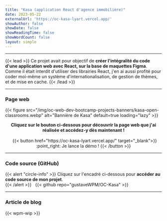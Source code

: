 ```yaml
---
title: "Kasa (application React d'agence immobilière)"
date: 2023-05-22
externalUrl: 'https://oc-kasa-lyart.vercel.app/'
showAuthor: false
showDate: false
showReadingTime: false
showWordCount: false
layout: simple
---
```


---

{{< lead >}} Ce projet avait pour objectif de **créer l'intégralité du code d'une application web avec React, sur la base de maquettes Figma**. Comme
il était interdit d'utiliser des librairies React, j'en ai aussi profité pour coder moi-même un système d'internationalisation, de gestion de thèmes,
et de mise en cache. {{< /lead >}}

---

### Page web

<div class="wpm blog-post-illustration-figure is-resized centered-figcaption">
{{< figure
    src="/img/oc-web-dev-bootcamp-projects-banners/kasa-open-classrooms.webp"
    alt="Bannière de Kasa"
    default=true
    loading="lazy"
>}}
</div>

<p align="center">
<strong>Cliquez sur le bouton ci-dessous pour découvrir la page web que j'ai réalisée et accédez-y dès maintenant !</strong><br /><br />
&nbsp;
{{< button href="https://oc-kasa-lyart.vercel.app/" target="_blank">}}
:point_right: Je lance la démo !
{{< /button >}}
</p>

---

### Code source (GitHub)

{{< alert "circle-info" >}} Cliquez sur l'encadré ci-dessous pour **accéder au code source de mon projet**.  
{{< /alert >}} &nbsp; {{< github repo="gustaveWPM/OC-Kasa" >}}

---

### Article de blog

{{< wpm-wip >}}
